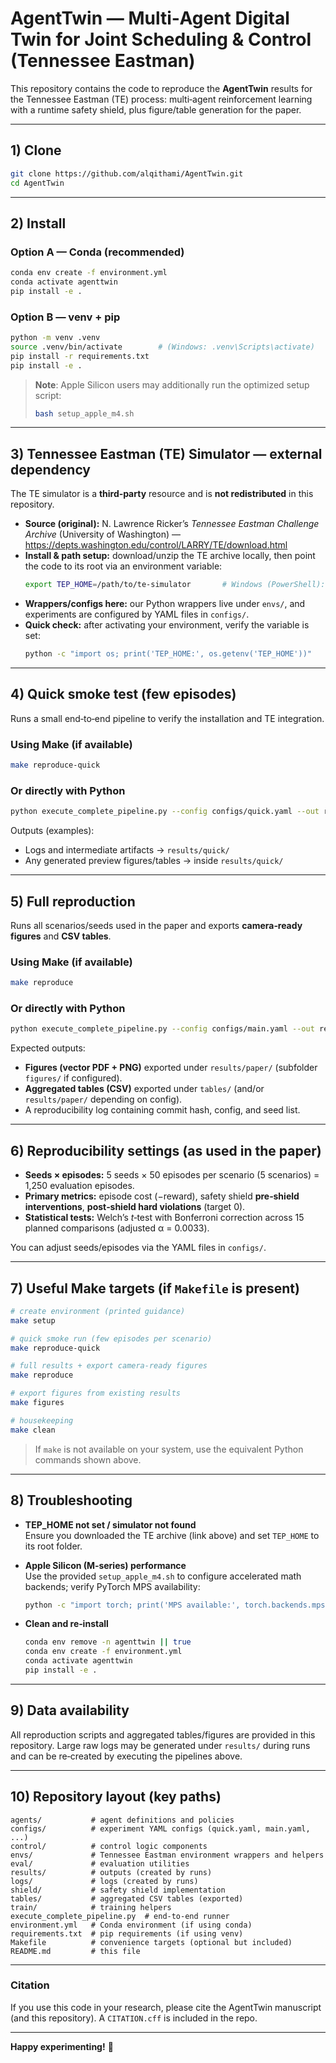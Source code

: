 # AgentTwin — Multi‑Agent Digital Twin for Joint Scheduling & Control (Tennessee Eastman)

This repository contains the code to reproduce the **AgentTwin** results for the Tennessee Eastman (TE) process: multi‑agent reinforcement learning with a runtime safety shield, plus figure/table generation for the paper.

---

## 1) Clone

```bash
git clone https://github.com/alqithami/AgentTwin.git
cd AgentTwin
```

---

## 2) Install

### Option A — Conda (recommended)
```bash
conda env create -f environment.yml
conda activate agenttwin
pip install -e .
```

### Option B — venv + pip
```bash
python -m venv .venv
source .venv/bin/activate        # (Windows: .venv\Scripts\activate)
pip install -r requirements.txt
pip install -e .
```

> **Note**: Apple Silicon users may additionally run the optimized setup script:
> ```bash
> bash setup_apple_m4.sh
> ```

---

## 3) Tennessee Eastman (TE) Simulator — external dependency

The TE simulator is a **third‑party** resource and is **not redistributed** in this repository.

- **Source (original):** N. Lawrence Ricker’s *Tennessee Eastman Challenge Archive* (University of Washington) — <https://depts.washington.edu/control/LARRY/TE/download.html>
- **Install & path setup:** download/unzip the TE archive locally, then point the code to its root via an environment variable:
  ```bash
  export TEP_HOME=/path/to/te-simulator       # Windows (PowerShell): $env:TEP_HOME="C:\te-simulator"
  ```
- **Wrappers/configs here:** our Python wrappers live under `envs/`, and experiments are configured by YAML files in `configs/`.
- **Quick check:** after activating your environment, verify the variable is set:
  ```bash
  python -c "import os; print('TEP_HOME:', os.getenv('TEP_HOME'))"
  ```

---

## 4) Quick smoke test (few episodes)

Runs a small end‑to‑end pipeline to verify the installation and TE integration. 

### Using Make (if available)
```bash
make reproduce-quick
```

### Or directly with Python
```bash
python execute_complete_pipeline.py --config configs/quick.yaml --out results/quick
```

Outputs (examples):
- Logs and intermediate artifacts → `results/quick/`
- Any generated preview figures/tables → inside `results/quick/`

---

## 5) Full reproduction

Runs all scenarios/seeds used in the paper and exports **camera‑ready figures** and **CSV tables**.

### Using Make (if available)
```bash
make reproduce
```

### Or directly with Python
```bash
python execute_complete_pipeline.py --config configs/main.yaml --out results/paper --export-figures
```

Expected outputs:
- **Figures (vector PDF + PNG)** exported under `results/paper/` (subfolder `figures/` if configured).
- **Aggregated tables (CSV)** exported under `tables/` (and/or `results/paper/` depending on config).
- A reproducibility log containing commit hash, config, and seed list.

---

## 6) Reproducibility settings (as used in the paper)

- **Seeds × episodes:** 5 seeds × 50 episodes per scenario (5 scenarios) = 1,250 evaluation episodes.
- **Primary metrics:** episode cost (−reward), safety shield **pre‑shield interventions**, **post‑shield hard violations** (target 0).
- **Statistical tests:** Welch’s *t*‑test with Bonferroni correction across 15 planned comparisons (adjusted α = 0.0033).

You can adjust seeds/episodes via the YAML files in `configs/`.

---

## 7) Useful Make targets (if `Makefile` is present)

```bash
# create environment (printed guidance)
make setup

# quick smoke run (few episodes per scenario)
make reproduce-quick

# full results + export camera‑ready figures
make reproduce

# export figures from existing results
make figures

# housekeeping
make clean
```

> If `make` is not available on your system, use the equivalent Python commands shown above.

---

## 8) Troubleshooting

- **TEP_HOME not set / simulator not found**  
  Ensure you downloaded the TE archive (link above) and set `TEP_HOME` to its root folder.

- **Apple Silicon (M‑series) performance**  
  Use the provided `setup_apple_m4.sh` to configure accelerated math backends; verify PyTorch MPS availability:
  ```bash
  python -c "import torch; print('MPS available:', torch.backends.mps.is_available())"
  ```

- **Clean and re‑install**  
  ```bash
  conda env remove -n agenttwin || true
  conda env create -f environment.yml
  conda activate agenttwin
  pip install -e .
  ```

---

## 9) Data availability

All reproduction scripts and aggregated tables/figures are provided in this repository. Large raw logs may be generated under `results/` during runs and can be re‑created by executing the pipelines above.

---

## 10) Repository layout (key paths)

```
agents/           # agent definitions and policies
configs/          # experiment YAML configs (quick.yaml, main.yaml, ...)
control/          # control logic components
envs/             # Tennessee Eastman environment wrappers and helpers
eval/             # evaluation utilities
results/          # outputs (created by runs)
logs/             # logs (created by runs)
shield/           # safety shield implementation
tables/           # aggregated CSV tables (exported)
train/            # training helpers
execute_complete_pipeline.py  # end‑to‑end runner
environment.yml   # Conda environment (if using conda)
requirements.txt  # pip requirements (if using venv)
Makefile          # convenience targets (optional but included)
README.md         # this file
```

---

### Citation
If you use this code in your research, please cite the AgentTwin manuscript (and this repository). A `CITATION.cff` is included in the repo.

---

**Happy experimenting!** 🚀
